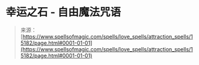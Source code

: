 <!--yml

category: 未分类

date: 2024-06-12 18:54:28

-->

# 幸运之石 - 自由魔法咒语

> 来源：[https://www.spellsofmagic.com/spells/love_spells/attraction_spells/15182/page.html#0001-01-01](https://www.spellsofmagic.com/spells/love_spells/attraction_spells/15182/page.html#0001-01-01)
